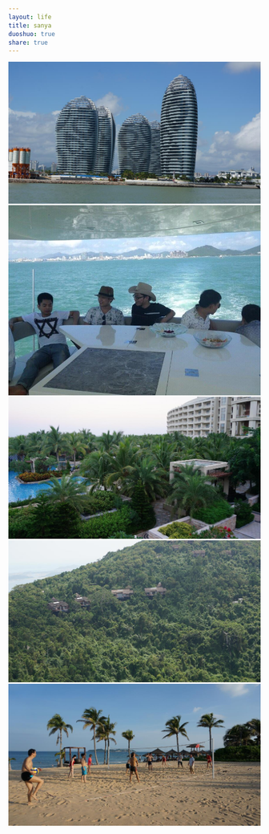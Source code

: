 ```yaml
---
layout: life
title: sanya
duoshuo: true
share: true
---
```

![](/image/sanya.jpg)
![](/image/sanyame.jpg)
![](/image/sanyahotle.jpg)
![](/image/sanyasan.jpg)
![](/image/sanyahai.jpg)
